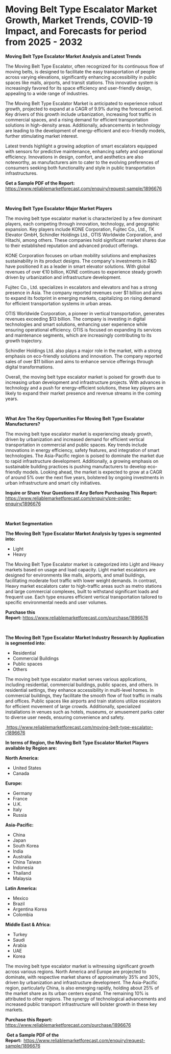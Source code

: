 <p><h1>Moving Belt Type Escalator Market Growth, Market Trends, COVID-19 Impact, and Forecasts for period from 2025 - 2032</h1></p><p><strong>Moving Belt Type Escalator Market Analysis and Latest Trends</strong></p>
<p><p>The Moving Belt Type Escalator, often recognized for its continuous flow of moving belts, is designed to facilitate the easy transportation of people across varying elevations, significantly enhancing accessibility in public spaces like malls, airports, and transit stations. This innovative system is increasingly favored for its space efficiency and user-friendly design, appealing to a wide range of industries.</p><p>The Moving Belt Type Escalator Market is anticipated to experience robust growth, projected to expand at a CAGR of 9.9% during the forecast period. Key drivers of this growth include urbanization, increasing foot traffic in commercial spaces, and a rising demand for efficient transportation solutions in high-density areas. Additionally, advancements in technology are leading to the development of energy-efficient and eco-friendly models, further stimulating market interest.</p><p>Latest trends highlight a growing adoption of smart escalators equipped with sensors for predictive maintenance, enhancing safety and operational efficiency. Innovations in design, comfort, and aesthetics are also noteworthy, as manufacturers aim to cater to the evolving preferences of consumers seeking both functionality and style in public transportation infrastructures.</p></p>
<p><strong>Get a Sample PDF of the Report:&nbsp;</strong> <a href="https://www.reliablemarketforecast.com/enquiry/request-sample/1896676?utm_campaign=3072&utm_medium=2&utm_source=Github&utm_content=ia&utm_term=12042025&utm_id=moving-belt-type-escalator">https://www.reliablemarketforecast.com/enquiry/request-sample/1896676</a></p>
<p>&nbsp;</p>
<p><strong>Moving Belt Type Escalator Major Market Players</strong></p>
<p><p>The moving belt type escalator market is characterized by a few dominant players, each competing through innovation, technology, and geographic expansion. Key players include KONE Corporation, Fujitec Co., Ltd., TK Elevator GmbH, Schindler Holdings Ltd., OTIS Worldwide Corporation, and Hitachi, among others. These companies hold significant market shares due to their established reputation and advanced product offerings.</p><p>KONE Corporation focuses on urban mobility solutions and emphasizes sustainability in its product designs. The company's investments in R&D have positioned it as a leader in smart elevator solutions. With global revenues of over €10 billion, KONE continues to experience steady growth driven by urbanization and infrastructure development.</p><p>Fujitec Co., Ltd. specializes in escalators and elevators and has a strong presence in Asia. The company reported revenues over $1 billion and aims to expand its footprint in emerging markets, capitalizing on rising demand for efficient transportation systems in urban areas.</p><p>OTIS Worldwide Corporation, a pioneer in vertical transportation, generates revenues exceeding $13 billion. The company is investing in digital technologies and smart solutions, enhancing user experience while ensuring operational efficiency. OTIS is focused on expanding its services and maintenance segments, which are increasingly contributing to its growth trajectory.</p><p>Schindler Holdings Ltd. also plays a major role in the market, with a strong emphasis on eco-friendly solutions and innovation. The company reported sales of over $11 billion and aims to enhance service offerings through digital transformations.</p><p>Overall, the moving belt type escalator market is poised for growth due to increasing urban development and infrastructure projects. With advances in technology and a push for energy-efficient solutions, these key players are likely to expand their market presence and revenue streams in the coming years.</p></p>
<p>&nbsp;</p>
<p><strong>What Are The Key Opportunities For Moving Belt Type Escalator Manufacturers?</strong></p>
<p><p>The moving belt type escalator market is experiencing steady growth, driven by urbanization and increased demand for efficient vertical transportation in commercial and public spaces. Key trends include innovations in energy efficiency, safety features, and integration of smart technologies. The Asia-Pacific region is poised to dominate the market due to rapid infrastructure development. Additionally, a growing emphasis on sustainable building practices is pushing manufacturers to develop eco-friendly models. Looking ahead, the market is expected to grow at a CAGR of around 5% over the next five years, bolstered by ongoing investments in urban infrastructure and smart city initiatives.</p></p>
<p><strong>Inquire or Share Your Questions If Any Before Purchasing This Report:</strong> <a href="https://www.reliablemarketforecast.com/enquiry/pre-order-enquiry/1896676?utm_campaign=3072&utm_medium=2&utm_source=Github&utm_content=ia&utm_term=12042025&utm_id=moving-belt-type-escalator">https://www.reliablemarketforecast.com/enquiry/pre-order-enquiry/1896676</a></p>
<p>&nbsp;</p>
<p><strong>Market Segmentation</strong></p>
<p><strong>The Moving Belt Type Escalator Market Analysis by types is segmented into:</strong></p>
<p><ul><li>Light</li><li>Heavy</li></ul></p>
<p><p>The Moving Belt Type Escalator market is categorized into Light and Heavy markets based on usage and load capacity. Light market escalators are designed for environments like malls, airports, and small buildings, facilitating moderate foot traffic with lower weight demands. In contrast, Heavy market escalators cater to high-traffic areas such as metro stations and large commercial complexes, built to withstand significant loads and frequent use. Each type ensures efficient vertical transportation tailored to specific environmental needs and user volumes.</p></p>
<p><strong>Purchase this Report:&nbsp;</strong><a href="https://www.reliablemarketforecast.com/purchase/1896676?utm_campaign=3072&utm_medium=2&utm_source=Github&utm_content=ia&utm_term=12042025&utm_id=moving-belt-type-escalator">https://www.reliablemarketforecast.com/purchase/1896676</a></p>
<p>&nbsp;</p>
<p><strong>The Moving Belt Type Escalator Market Industry Research by Application is segmented into:</strong></p>
<p><ul><li>Residential</li><li>Commercial Buildings</li><li>Public spaces</li><li>Others</li></ul></p>
<p><p>The moving belt type escalator market serves various applications, including residential, commercial buildings, public spaces, and others. In residential settings, they enhance accessibility in multi-level homes. In commercial buildings, they facilitate the smooth flow of foot traffic in malls and offices. Public spaces like airports and train stations utilize escalators for efficient movement of large crowds. Additionally, specialized installations in venues such as hotels, museums, or amusement parks cater to diverse user needs, ensuring convenience and safety.</p></p>
<p><a href="https://www.reliablemarketforecast.com/moving-belt-type-escalator-r1896676?utm_campaign=3072&utm_medium=2&utm_source=Github&utm_content=ia&utm_term=12042025&utm_id=moving-belt-type-escalator">&nbsp;https://www.reliablemarketforecast.com/moving-belt-type-escalator-r1896676</a></p>
<p><strong>In terms of Region, the Moving Belt Type Escalator Market Players available by Region are:</strong></p>
<p>
    <p> <strong> North America: </strong>
        <ul>
            <li>United States</li>
            <li>Canada</li>
        </ul>
        </p> 
    <p> <strong> Europe: </strong>
        <ul>
            <li>Germany</li>
            <li>France</li>
            <li>U.K.</li>
            <li>Italy</li>
            <li>Russia</li>
        </ul>
        </p> 
    <p> <strong> Asia-Pacific: </strong>
        <ul>
            <li>China</li>
            <li>Japan</li>
            <li>South Korea</li>
            <li>India</li>
            <li>Australia</li>
            <li>China Taiwan</li>
            <li>Indonesia</li>
            <li>Thailand</li>
            <li>Malaysia</li>
        </ul>
        </p> 
    <p> <strong> Latin America: </strong>
        <ul>
            <li>Mexico</li>
            <li>Brazil</li>
            <li>Argentina Korea</li>
            <li>Colombia</li>
        </ul>
        </p> 
    <p> <strong> Middle East & Africa: </strong>
        <ul>
            <li>Turkey</li>
            <li>Saudi</li>
            <li>Arabia</li>
            <li>UAE</li>
            <li>Korea</li>
        </ul>
    </p>
    </p>
<p><p>The moving belt type escalator market is witnessing significant growth across various regions. North America and Europe are projected to dominate, with respective market shares of approximately 35% and 30%, driven by urbanization and infrastructure development. The Asia-Pacific region, particularly China, is also emerging rapidly, holding about 25% of the market share as its urban centers expand. The remaining 10% is attributed to other regions. The synergy of technological advancements and increased public transport infrastructure will bolster growth in these key markets.</p></p>
<p><strong>Purchase this Report: </strong><a href="https://www.reliablemarketforecast.com/purchase/1896676?utm_campaign=3072&utm_medium=2&utm_source=Github&utm_content=ia&utm_term=12042025&utm_id=moving-belt-type-escalator">https://www.reliablemarketforecast.com/purchase/1896676</a></p>
<p>&nbsp;<strong>Get a Sample PDF of the Report:&nbsp;&nbsp;</strong><a href="https://www.reliablemarketforecast.com/enquiry/request-sample/1896676?utm_campaign=3072&utm_medium=2&utm_source=Github&utm_content=ia&utm_term=12042025&utm_id=moving-belt-type-escalator">https://www.reliablemarketforecast.com/enquiry/request-sample/1896676</a></p>
<p><strong></strong></p>
<p><p></p><p></p><p></p></p>